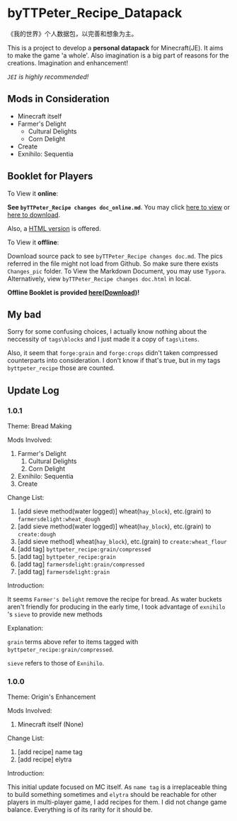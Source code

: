 # byTTPeter_Recipe_Datapack
 《我的世界》个人数据包，以完善和想象为主。

This is a project to develop a **personal datapack** for Minecraft(JE). It aims to make the game 'a whole'. Also imagination is a big part of reasons for the creations. Imagination and enhancement!

*`JEI` is highly recommended!*

## Mods in Consideration

- Minecraft itself
- Farmer's Delight
  - Cultural Delights
  - Corn Delight
- Create
- Exnihilo: Sequentia

## Booklet for Players

To View it **online**:

**See `byTTPeter_Recipe changes doc_online.md`**. You may click [here to view](https://github.com/TTStudio-of-TTPeter/byTTPeter_Recipe_Datapack/blob/main/byTTPeter_Recipe%20changes%20doc_online.md) or [here to download](https://ttstudio-of-ttpeter.github.io/byttpeter_recipe_datapack/byTTPeter_Recipe%20Changes%20doc_online.md).

Also, a [HTML version](https://ttstudio-of-ttpeter.github.io/byttpeter_recipe_datapack/byTTPeter_Recipe%20changes%20doc_online.html) is offered.

To View it **offline**:

Download source pack to see `byTTPeter_Recipe changes doc.md`. The pics referred in the file might not load from Github. So make sure there exists `Changes_pic` folder. To View the Markdown Document, you may use `Typora`. Alternatively, view `byTTPeter_Recipe changes doc.html` in local.

**Offline Booklet is provided [here(Download)](https://github.com/TTStudio-of-TTPeter/byTTPeter_Recipe_Datapack/raw/main/zip_to_upload/byTTPeter_Recipe_Datapack_doczip.zip)!**

## My bad

Sorry for some confusing choices, I actually know nothing about the neccessity of `tags\blocks` and I just made it a copy of `tags\items`.

Also, it seem that `forge:grain` and `forge:crops` didn't taken compressed counterparts into consideration. I don't know if that's true, but in my tags `byttpeter_recipe` those are counted.

## Update Log

### 1.0.1

Theme: Bread Making

Mods Involved:

1. Farmer's Delight
   1. Cultural Delights
   2. Corn Delight
2. Exnihilo: Sequentia
3. Create

Change List:

1. [add sieve method(water logged)] wheat(`hay_block`), etc.(grain) to `farmersdelight:wheat_dough`
2. [add sieve method(water logged)] wheat(`hay_block`), etc.(grain) to `create:dough`
3. [add sieve method] wheat(`hay_block`), etc.(grain) to `create:wheat_flour`
4. [add tag] `byttpeter_recipe:grain/compressed`
5. [add tag] `byttpeter_recipe:grain`
6. [add tag] `farmersdelight:grain/compressed`
7. [add tag] `farmersdelight:grain`

Introduction:

It seems `Farmer's Delight` remove the recipe for bread. As water buckets aren't friendly for producing in the early time, I took advantage of `exnihilo` 's `sieve` to provide new methods

Explanation:

`grain` terms above refer to items tagged with `byttpeter_recipe:grain/compressed`.

`sieve` refers to those of `Exnihilo`.

### 1.0.0

Theme: Origin's Enhancement

Mods Involved:

1. Minecraft itself (None)

Change List:

1. [add recipe] name tag
2. [add recipe] elytra

Introduction:

This initial update focused on MC itself. As `name tag` is a irreplaceable thing to build something sometimes and `elytra` should be reachable for other players in multi-player game, I add recipes for them. I did not change game balance. Everything is of its rarity for it should be.



